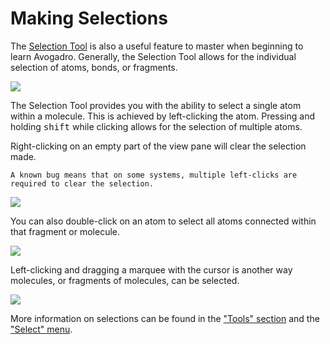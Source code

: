 # Making Selections

The [Selection Tool](tools-selection-tool) is also a useful feature to master when beginning to learn Avogadro. Generally, the Selection Tool allows for the individual selection of atoms, bonds, or fragments.

![](../../_static/tutorial-select-tool.png)

The Selection Tool provides you with the ability to select a single atom within a molecule. This is achieved by left-clicking the atom. Pressing and holding <kbd>shift</kbd> while clicking allows for the selection of multiple atoms.

Right-clicking on an empty part of the view pane will clear the selection made.

```{warning}
A known bug means that on some systems, multiple left-clicks are required to clear the selection.
```

![](../../_static/tutorial-select-atom.png)

You can also double-click on an atom to select all atoms connected within that fragment or molecule.

![](../../_static/tutorial-select-all.png)

Left-clicking and dragging a marquee with the cursor is another way molecules, or fragments of molecules, can be selected.

![](../../_static/tutorial-select-drag.png)

More information on selections can be found in the ["Tools" section](tools-selection-tool) and the ["Select" menu](menus-select-menu).
